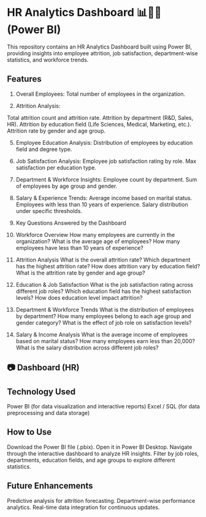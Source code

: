 # HR Analytics Dashboard 📊👨‍💼 (Power BI)
This repository contains an HR Analytics Dashboard built using Power BI, providing insights into employee attrition, 
job satisfaction, department-wise statistics, and workforce trends.

##  Features
1) Overall Employees: Total number of employees in the organization.
   
3) Attrition Analysis:
   
Total attrition count and attrition rate.
Attrition by department (R&D, Sales, HR).
Attrition by education field (Life Sciences, Medical, Marketing, etc.).
Attrition rate by gender and age group.

5) Employee Education Analysis:
Distribution of employees by education field and degree type.

7) Job Satisfaction Analysis:
Employee job satisfaction rating by role.
Max satisfaction per education type.

9) Department & Workforce Insights:
Employee count by department.
Sum of employees by age group and gender.

11) Salary & Experience Trends:
Average income based on marital status.
Employees with less than 10 years of experience.
Salary distribution under specific thresholds.

13) Key Questions Answered by the Dashboard
    
15) Workforce Overview
How many employees are currently in the organization?
What is the average age of employees?
How many employees have less than 10 years of experience?

17) Attrition Analysis
What is the overall attrition rate?
Which department has the highest attrition rate?
How does attrition vary by education field?
What is the attrition rate by gender and age group?

19) Education & Job Satisfaction
What is the job satisfaction rating across different job roles?
Which education field has the highest satisfaction levels?
How does education level impact attrition?

21) Department & Workforce Trends
What is the distribution of employees by department?
How many employees belong to each age group and gender category?
What is the effect of job role on satisfaction levels?

23) Salary & Income Analysis
What is the average income of employees based on marital status?
How many employees earn less than 20,000?
What is the salary distribution across different job roles?

## 📷 Dashboard (HR)



## Technology Used
Power BI (for data visualization and interactive reports)
Excel / SQL (for data preprocessing and data storage)

## How to Use
Download the Power BI file (.pbix).
Open it in Power BI Desktop.
Navigate through the interactive dashboard to analyze HR insights.
Filter by job roles, departments, education fields, and age groups to explore different statistics.

## Future Enhancements
Predictive analysis for attrition forecasting.
Department-wise performance analytics.
Real-time data integration for continuous updates.
